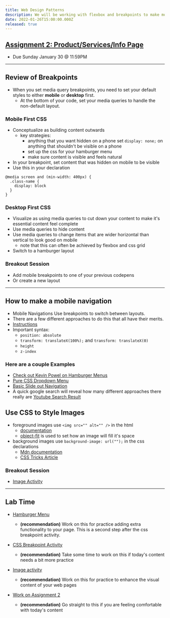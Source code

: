 ```yaml
---
title: Web Design Patterns
description: We will be working with flexbox and breakpoints to make mobile first layouts.
date: 2022-01-26T15:00:00.000Z
released: true
---
```


## [Assignment 2: Product/Services/Info Page](/cpnt-260/assignments/assignment-1)

- Due Sunday January 30 @ 11:59PM

---

## Review of Breakpoints

- When you set media query breakpoints, you need to set your default styles to either **mobile** or **desktop** first.
  - At the bottom of your code, set your media queries to handle the non-default layout.

### Mobile First CSS

- Conceptualize as building content outwards
  - key strategies:
    - anything that you want hidden on a phone set `display: none;` on anything that shouldn't be visible on a phone
    - set up the css for your hamburger menu
    - make sure content is visible and feels natural
- In your breakpoint, set content that was hidden on mobile to be visible
- Use this in your declaration

```
@media screen and (min-width: 400px) {
  .class-name {
    display: block
  }
}
```

### Desktop First CSS

- Visualize as using media queries to cut down your content to make it's essential content feel complete
- Use media queries to hide content
- Use media queries to change items that are wider horizontal than vertical to look good on mobile
  - note that this can often be achieved by flexbox and css grid
- Switch to a hamburger layout

### Breakout Session

- Add mobile breakpoints to one of your previous codepens
- Or create a new layout

---

## How to make a mobile navigation

- Mobile Navigations Use breakpoints to switch between layouts.
- There are a few different approaches to do this that all have their merits.
- [Instructions](https://gist.github.com/lilyx13/f730c3466dcd9aa11d0d1b8f7d261f49)
- Important syntax:
  - `position: absolute`
  - `transform: translateX(100%);` and `transform: translateX(0)`
  - `height`
  - `z-index`

### Here are a couple Examples

- [Check out Kevin Powel on Hamburger Menus](https://www.youtube.com/watch?v=b3OKONiAA80)
- [Pure CSS Dropdown Menu](https://codepen.io/mutedblues/pen/MmPNPG)
- [Basic Slide out Navigation](https://codepen.io/lilyx/pen/LYLWPBy)
- A quick google search will reveal how many different approaches there really are [Youtube Search Result](https://www.youtube.com/results?search_query=css+hamburger+menu)

## Use CSS to Style Images

- foreground images use `<img src="" alt="" />` in the html
  - [documentation](https://developer.mozilla.org/en-US/docs/Web/HTML/Element/img)
  - [object-fit](https://developer.mozilla.org/en-US/docs/Web/CSS/object-fit) is used to set how an image will fill it's space
- background images use `background-image: url("");` in the css declarations
  - [Mdn documentation](https://developer.mozilla.org/en-US/docs/Web/CSS/background-image)
  - [CSS Tricks Article](https://css-tricks.com/perfect-full-page-background-image/)

### Breakout Session

- [Image Activity](https://gist.github.com/lilyx13/7cf695121df71107c5e9003835b33e94)

---

## Lab Time

- [Hamburger Menu](https://gist.github.com/lilyx13/f730c3466dcd9aa11d0d1b8f7d261f49)

  - **(recommendation)** Work on this for practice adding extra functionality to your page. This is a second step after the css breakpoint activity.

- [CSS Breakpoint Activity](https://gist.github.com/lilyx13/cd2bdd1e81b790dc5188f7d040cda111)

  - **(recommendation)** Take some time to work on this if today's content needs a bit more practice

- [Image activity](https://gist.github.com/lilyx13/7cf695121df71107c5e9003835b33e94)

  - **(recommendation)** Work on this for practice to enhance the visual content of your web pages

- [Work on Assignment 2](/cpnt-260/assignments/assignment-2)

  - **(recommendation)** Go straight to this if you are feeling comfortable with today's content

<!--

<home-work></home-work>

-->

